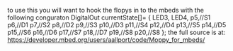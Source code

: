 to use this you will want to hook the flopys in to the mbeds with the following conguraton
DigitalOut currentState[]= {
    LED3,
    LED4,
    p5,//S1
    p6,//D1
    p7,//S2
    p8,//D2
    p9,//S3
    p10,//D3
    p11,//S4
    p12,//D4
    p13,//S5
    p14,//D5
    p15,//S6
    p16,//D6
    p17,//S7
    p18,//D7
    p19,//S8
    p20,//S8
};
the full source is at: https://developer.mbed.org/users/aallport/code/Moppy_for_mbeds/
